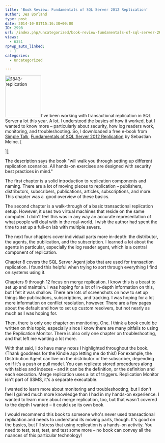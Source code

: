 ```yaml
---
title: 'Book Review: Fundamentals of SQL Server 2012 Replication'
author: Jes Borland
type: post
date: 2014-10-01T15:16:38+00:00
ID: 2998
url: /index.php/uncategorized/book-review-fundamentals-of-sql-server-2012-replication/
views:
  - 6351
rp4wp_auto_linked:
  - 1
categories:
  - Uncategorized

---
```

[<img class="alignleft wp-image-2999 size-full" src="/wp-content/uploads/2014/10/1843-replication.png" alt="1843-replication" width="117" height="135" />][1]I've been working with transactional replication in SQL Server a lot this year. A lot. I understood the basics of how it worked, but I wanted to know more – particularly about security, how log readers work, monitoring, and troubleshooting. So, I downloaded a free e-book from <a href="https://www.simple-talk.com/" target="_blank">Simple Talk</a>, <a href="https://www.simple-talk.com/books/sql-books/fundamentals-of-sql-server-2012-replication-by-sebastian-meine/" target="_blank">Fundamentals of SQL Server 2012 Replication</a> by Sebastian Meine. [
  
][1] 

The description says the book "will walk you through setting up different replication scenarios. All hands-on exercises are designed with security best practices in mind."

The first chapter is a solid introduction to replication components and naming. There are a lot of moving pieces to replication – publishers, distributors, subscribers, publications, articles, subscriptions, and more. This chapter was a  good overview of these basics.

The second chapter is a walk-through of a basic transactional replication setup. However, it uses two virtual machines that reside on the same computer. I didn't feel this was in any way an accurate representation of what people will deal with in the real-world. I wish the author had spent the time to set up a full-on lab with multiple severs.

The next four chapters cover individual parts more in-depth: the distributor, the agents, the publication, and the subscription. I learned a lot about the agents in particular, especially the log reader agent, which is a central component of replication.

Chapter 8 covers the SQL Server Agent jobs that are used for transaction replication. I found this helpful when trying to sort through everything I find on systems using it.

Chapters 9 through 12 focus on merge replication. I know this is a beast to set up and maintain. I was hoping for a lot of in-depth information on this, but I felt it was shallow. There are lots of screenshots on how to set up things like publications, subscriptions, and tracking. I was hoping for a lot more information on conflict resolution, however. There are a few pages about the default and how to set up custom resolvers, but not nearly as much as I was hoping for.

Then, there is only one chapter on monitoring. One. I think a book could be written on this topic, especially since I know there are many pitfalls to using the Replication Monitor. There is also only one chapter on troubleshooting, and that left me wanting a lot more.

With that said, I do have many notes I highlighted throughout the book. (Thank goodness for the Kindle app letting me do this!) For example, the Distribution Agent can live on the distributor or the subscriber, depending on if it's a push or pull model. You can replicate stored procedures along with tables and indexes – and it can be the definition, or the definition and each execution. Merge replication uses a lot of triggers. Replication Monitor isn't part of SSMS, it's a separate executable.

I wanted to learn more about monitoring and troubleshooting, but I don't feel I gained much more knowledge than I had in my hands-on experience. I wanted to learn more about merge replication, too, but that wasn't covered to the depth I wanted – it could use its own book.

I would recommend this book to someone who's never used transactional replication and needs to understand its moving parts, though. It's good on the basics, but I'll stress that using replication is a hands-on activity. You need to test, test, test, and test some more – no book can convey all the nuances of this particular technology!

 [1]: https://www.simple-talk.com/books/sql-books/fundamentals-of-sql-server-2012-replication-by-sebastian-meine/